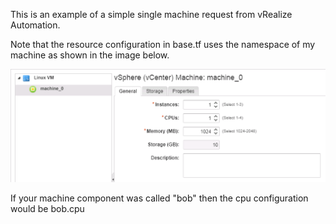 This is an example of a simple single machine request from vRealize Automation.

Note that the resource configuration in base.tf uses the namespace of my machine as shown in the image below.

![](screenshots/request.png "Request Screen")

If your machine component was called "bob" then the cpu configuration would be bob.cpu